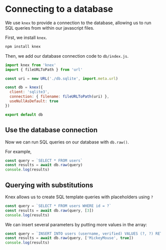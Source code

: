 # Connecting to a database

We use `knex` to provide a connection to the database, allowing us to run SQL
queries from within our javascript files.

First, we install `knex`.

```bash
npm install knex
```

Then, we add our database connection code to `db/index.js`.

```js
import knex from 'knex'
import { fileURLToPath } from 'url'

const uri = new URL('./db.sqlite', import.meta.url)

const db = knex({
  client: 'sqlite3',
  connection: { filename: fileURLToPath(uri) },
  useNullAsDefault: true
})

export default db
```

## Use the database connection

Now we can run SQL queries on our database with `db.raw()`.

For example,

```js
const query = `SELECT * FROM users`
const results = await db.raw(query)
console.log(results)
```

## Querying with substitutions

Knex allows us to create SQL template queries with placeholders using `?`

```js
const query = `SELECT * FROM users WHERE id = ?`
const results = await db.raw(query, [3])
console.log(results)
```

We can insert several parameters by putting more values in the array:

```js
const query = `INSERT INTO users (username, verified) VALUES (?, ?) RETURNING *`
const results = await db.raw(query, ['MickeyMouse', true])
console.log(results)
```
